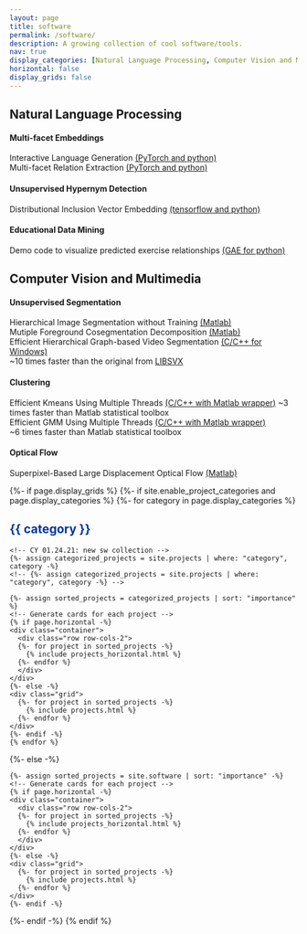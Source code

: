 ```yaml
---
layout: page
title: software
permalink: /software/
description: A growing collection of cool software/tools.
nav: true
display_categories: [Natural Language Processing, Computer Vision and Multimedia]
horizontal: false
display_grids: false
---
```

<!--
<div class="row row-grid">
  <h4></h4>
  <p>
  </p>
</div>
-->

<!-- 02.22[CY] -->
<div class="div-cat-header">
  <h2>Natural Language Processing</h2>
</div>
<div>
  <h4>Multi-facet Embeddings</h4>
  <div>
    <p>
    Interactive Language Generation <a href="https://github.com/iesl/interactive_LM">(PyTorch and python)</a><br>
    Multi-facet Relation Extraction <a href="https://github.com/rohanpaul11/multifacet-re">(PyTorch and python)</a>
    </p>
  </div>
</div>

<div>
  <h4>Unsupervised Hypernym Detection</h4>
  <div>
    <p>Distributional Inclusion Vector Embedding <a href="https://github.com/iesl/Distributional-Inclusion-Vector-Embedding">(tensorflow and python)</a></p>
  </div>
</div>

<div>
  <h4>Educational Data Mining</h4>
  <div>
  <p>Demo code to visualize predicted exercise relationships <a href="">(GAE for python)</a></p>
  </div>
</div>


<!-- 02.22[CY] -->
<div class="div-cat-header">
  <h2>Computer Vision and Multimedia</h2>
</div>

<div>
  <h4>Unsupervised Segmentation</h4>
  <div>
  <p>
    Hierarchical Image Segmentation without Training <a href="http://mml.citi.sinica.edu.tw/papers/HDC_code_ACCV_2014/">(Matlab)</a><br>
    Mutiple Foreground Cosegmentation Decomposition <a href="http://mml.citi.sinica.edu.tw/papers/MFC_code_CVIU_2015">(Matlab)</a><br>
    Efficient Hierarchical Graph-based Video Segmentation <a href="http://mml.citi.sinica.edu.tw/papers/GBH_code_ACCV_2014">(C/C++ for Windows)</a><br>
    ~10 times faster than the original from <a href="https://cse.buffalo.edu/~jcorso/r/supervoxels/">LIBSVX</a>
  </p>
  </div>
</div>

<div>
  <h4>Clustering</h4>
  <div>
  <p>
    Efficient Kmeans Using Multiple Threads <a href="http://www.mathworks.com/matlabcentral/mlc-downloads/downloads/submissions/47737/versions/4/download/zip">(C/C++ with Matlab wrapper)</a>
    ~3 times faster than Matlab statistical toolbox<br>
    Efficient GMM Using Multiple Threads <a href="http://www.mathworks.com/matlabcentral/mlc-downloads/downloads/submissions/47741/versions/2/download/zip">(C/C++ with Matlab wrapper)</a><br>
    ~6 times faster than Matlab statistical toolbox
  </p>
  </div>
</div>

<div>
  <h4>Optical Flow</h4>
  <div>
  <p>
    Superpixel-Based Large Displacement Optical Flow <a href="http://mml.citi.sinica.edu.tw/papers/SPLDOF_code.php">(Matlab)</a>
  </p>
  </div>
</div>


<!-- [Grids] pages/sw.md -->
<div class="projects">
{%- if page.display_grids %}
  {%- if site.enable_project_categories and page.display_categories %}
    <!-- Display categorized projects -->
    {%- for category in page.display_categories %}
    <h2 class="category" style="text-align: left; color: #00369f">{{ category }}</h2>
    
    <!-- CY 01.24.21: new sw collection -->
    {%- assign categorized_projects = site.projects | where: "category", category -%}
    <!-- {%- assign categorized_projects = site.projects | where: "category", category -%} -->

    {%- assign sorted_projects = categorized_projects | sort: "importance" %}
    <!-- Generate cards for each project -->
    {% if page.horizontal -%}
    <div class="container">
      <div class="row row-cols-2">
      {%- for project in sorted_projects -%}
        {% include projects_horizontal.html %}
      {%- endfor %}
      </div>
    </div>
    {%- else -%}
    <div class="grid">
      {%- for project in sorted_projects -%}
        {% include projects.html %}
      {%- endfor %}
    </div>
    {%- endif -%}
    {% endfor %}

  {%- else -%}
  <!-- Display projects without categories -->
    {%- assign sorted_projects = site.software | sort: "importance" -%}
    <!-- Generate cards for each project -->
    {% if page.horizontal -%}
    <div class="container">
      <div class="row row-cols-2">
      {%- for project in sorted_projects -%}
        {% include projects_horizontal.html %}
      {%- endfor %}
      </div>
    </div>
    {%- else -%}
    <div class="grid">
      {%- for project in sorted_projects -%}
        {% include projects.html %}
      {%- endfor %}
    </div>
    {%- endif -%}
  {%- endif -%}
{% endif %}
</div>
